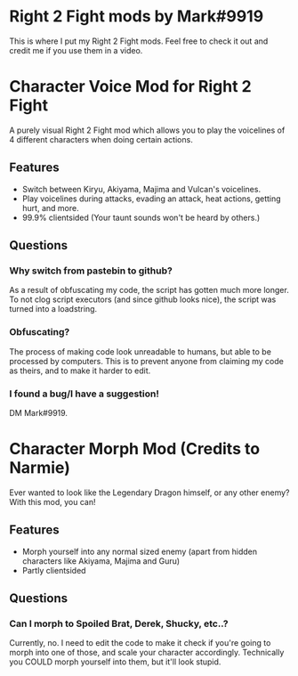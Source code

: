 # Right 2 Fight mods by Mark#9919

This is where I put my Right 2 Fight mods. Feel free to check it out and credit me if you use them in a video.

# Character Voice Mod for Right 2 Fight

A purely visual Right 2 Fight mod which allows you to play the voicelines of 4 different characters when doing certain actions.

  ## Features
* Switch between Kiryu, Akiyama, Majima and Vulcan's voicelines.
* Play voicelines during attacks, evading an attack, heat actions, getting hurt, and more.
* 99.9% clientsided (Your taunt sounds won't be heard by others.)

 ## Questions
  
  ### Why switch from pastebin to github?
As a result of obfuscating my code, the script has gotten much more longer. To not clog script executors (and since github looks nice), the script was turned into a loadstring.
  
  ### Obfuscating?
The process of making code look unreadable to humans, but able to be processed by computers. This is to prevent anyone from claiming my code as theirs, and to make it harder to edit.

  ### I found a bug/I have a suggestion!
DM Mark#9919.

# Character Morph Mod (Credits to Narmie)

Ever wanted to look like the Legendary Dragon himself, or any other enemy? With this mod, you can!

  ## Features
 * Morph yourself into any normal sized enemy (apart from hidden characters like Akiyama, Majima and Guru)
 * Partly clientsided
 
 ## Questions
 
 ### Can I morph to Spoiled Brat, Derek, Shucky, etc..?
Currently, no. I need to edit the code to make it check if you're going to morph into one of those, and scale your character accordingly. Technically you COULD morph yourself into them, but it'll look stupid.
